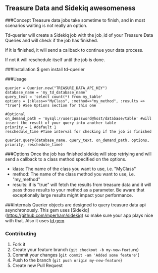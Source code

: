 ## Treasure Data and Sidekiq awesomeness

###Concept
Treasure data jobs take sometime to finish, and in most scenarios waiting is not really an option. 

Td-querier will create a Sidekiq job with the job_id of your Treasure Data Queries and will check if the job has finished.

If it is finished, it will send a callback to continue your data process.

If not it will reschedule itself until the job is done.

###Installation
    $ gem install td-querier

###Usage
```
querier = Querier.new("TREASURE_DATA_API_KEY")
database_name = 'my_td_database_name'
query_text = 'select count(*) from my_table'
options = {:klass=>"MyClass", :method=>"my_method", :results => "true"} #See Options section for this one

#Optional
on_demand_path = 'mysql://user:password@host/database/table' #will insert the result of your query into another table
priority = 1 #default 1
reschedule_time #Time interval for checking if the job is finished

querier.query(database_name, query_text, on_demand_path, options, priority, reschedule_time)
```

###Options
Once the job has finished sidekiq will stop retriying and will send a callback to a class method specified on the options.

* klass: The name of the class you want to use, i.e. "MyClass"
* method: The name of the class method you want to use, i.e. "my_method"
* results: if is "true" will fetch the results from treasure data and it will pass those results to your method as a parameter. Be aware that exceptionally large results might impact your performance.

###Internals
Querier objects are designed to query treasure data api asynchronously. This gem uses [Sidekiq] (https://github.com/mperham/sidekiq) so make sure your app plays nice with that.
Also it uses [td gem](https://rubygems.org/gems/td)

### Contributing

1. Fork it
2. Create your feature branch (`git checkout -b my-new-feature`)
3. Commit your changes (`git commit -am 'Added some feature'`)
4. Push to the branch (`git push origin my-new-feature`)
5. Create new Pull Request

